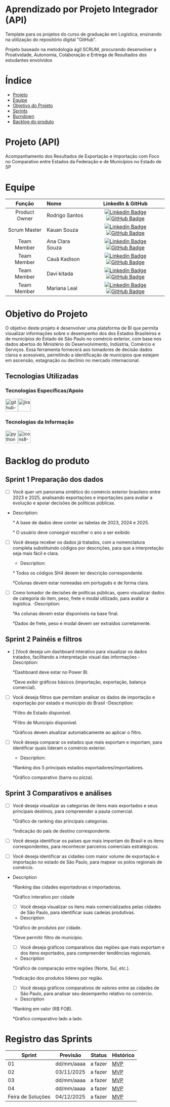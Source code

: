 # Aprendizado por Projeto Integrador (API)

Template para os projetos do curso de graduação em Logística, ensinando na utilização do repositório digital "GitHub". 

Projeto baseado na metodologia ágil SCRUM, procurando desenvolver a Proatividade, Autonomia, Colaboração e Entrega de Resultados dos estudantes envolvidos

# Índice
* [Projeto](#projeto-template)
* [Equipe](#equipe)
* [Objetivo do Projeto](#objetivo-do-projeto)
* [Sprints](#Sprints)
* [Burndown](#Burndown)
* [Backlog do produto](#Backlog-do-produto)

# Projeto (API) 
Acompanhamento dos Resultados de Exportação e Importação com Foco no Comparativo entre Estados da Federação e de Municípios no Estado de SP 

# Equipe
|    Função     | Nome                                  |                                                                                                                                                      LinkedIn & GitHub                                                                                                                                                      |
| :-----------: | :------------------------------------ | :-------------------------------------------------------------------------------------------------------------------------------------------------------------------------------------------------------------------------------------------------------------------------------------------------------------------------: |
| Product Owner |   Rodrigo Santos         |     [![Linkedin Badge](https://img.shields.io/badge/Linkedin-blue?style=flat-square&logo=Linkedin&logoColor=white)](https://linkedin.com/in/rodrigo-luiz-santos-430081269) [![GitHub Badge](https://img.shields.io/badge/GitHub-111217?style=flat-square&logo=github&logoColor=white)](https://github.com/DigdinLogistico)              |
| Scrum Master  | Kauan Souza |      [![Linkedin Badge](https://img.shields.io/badge/Linkedin-blue?style=flat-square&logo=Linkedin&logoColor=white)](https://linkedin.com/in/kauan-souza-9247aa377) [![GitHub Badge](https://img.shields.io/badge/GitHub-111217?style=flat-square&logo=github&logoColor=white)](https://github.com/kauanzcsouza10-art?tab=overview&from=2025-09-01&to=2025-09-30)     |
| Team Member   | Ana Clara Souza              |         [![Linkedin Badge](https://img.shields.io/badge/Linkedin-blue?style=flat-square&logo=Linkedin&logoColor=white)](http://linkedin.com/in/ana-clara-dias-de-souza-927431179) [![GitHub Badge](https://img.shields.io/badge/GitHub-111217?style=flat-square&logo=github&logoColor=white)](https://github.com/AninhaDias)        |
|  Team Member  | Cauã Kadison                 |         [![Linkedin Badge](https://img.shields.io/badge/Linkedin-blue?style=flat-square&logo=Linkedin&logoColor=white)](http://linkedin.com/in/cauã-mota-854217309) [![GitHub Badge](https://img.shields.io/badge/GitHub-111217?style=flat-square&logo=github&logoColor=white)](https://github.com/CauaKadson2003)        |
|  Team Member  | Davi kitada                 |   [![Linkedin Badge](https://img.shields.io/badge/Linkedin-blue?style=flat-square&logo=Linkedin&logoColor=white)](https://linkedin.com/in/davi-pais-340989359) [![GitHub Badge](https://img.shields.io/badge/GitHub-111217?style=flat-square&logo=github&logoColor=white)](https://github.com/DaviPaisKitada)   |
|  Team Member  | Mariana Leal       |           [![Linkedin Badge](https://img.shields.io/badge/Linkedin-blue?style=flat-square&logo=Linkedin&logoColor=white)](https://linkedin.com/in/mariana-leal-a708b8335) [![GitHub Badge](https://img.shields.io/badge/GitHub-111217?style=flat-square&logo=github&logoColor=white)](https://github.com/marileal071415-create)          |

# Objetivo do Projeto
O objetivo deste projeto é desenvolver uma plataforma de BI que permita visualizar informações sobre o desempenho dos dos Estados Brasileiros e de municípios do Estado de São Paulo no comércio exterior, com base nos dados abertos do Ministério do Desenvolvimento, Indústria, Comércio e Serviços. Essa ferramenta fornecerá aos tomadores de decisão dados claros e acessíveis, permitindo a identificação de municípios que estejam em ascensão, estagnação ou declínio no mercado internacional. 

## Tecnologias Utilizadas

 ### Tecnologias Específicas/Apoio 
<img width="40" height="40" alt="github-sign" src="https://github.com/user-attachments/assets/1dc04ee5-999e-4322-b005-3e7bf6e705b2" /><img width="40" height="40" alt="jira" src="https://github.com/user-attachments/assets/f55c08c7-66a4-41c3-9a96-c82942f41dc5" />

 ### Tecnologias da Informação 
<img width="40" height="40" alt="python" src="https://github.com/user-attachments/assets/99ba87a2-66ce-421e-b96a-2ffc79e35db0" /><img width="40" height="40" alt="icons8-poder-bi-2021-48" src="https://github.com/user-attachments/assets/1f3c633a-190c-4bde-ba36-977af8be7e26" />



# Backlog do produto

## Sprint 1 Preparação dos dados
- [ ] Você quer um panorama sintético do comércio exterior brasileiro entre 2023 e 2025, analisando exportações e importações para avaliar a evolução e apoiar decisões de políticas públicas.
- Description:

   ° A base de dados deve conter as tabelas de 2023, 2024 e 2025.

   ° O usuário deve conseguir escolher o ano a ser exibido

- [ ] Você deseja receber os dados já tratados, com a nomenclatura completa substituindo códigos por descrições, para que a interpretação seja mais fácil e clara.
    - Description:

   ° Todos os códigos SH4 devem ter descrição correspondente.

   °Colunas devem estar nomeadas em português e de forma clara.

- [ ]  Como tomador de decisões de políticas públicas, quero visualizar dados de categoria do item, peso, frete e modal utilizado, para avaliar a logística.
-Description:

   °As colunas devem estar disponíveis na base final. 

   °Dados de frete, peso e modal devem ser extraídos corretamente.
        
## Sprint 2 Painéis e filtros
- [ ]Você deseja um dashboard interativo para visualizar os dados tratados, facilitando a interpretação visual das informações
  -Description:

   °Dashboard deve estar no Power BI.

    °Deve exibir gráficos básicos (importação, exportação, balança comercial).

- [ ] Você deseja filtros que permitam analisar os dados de importação e exportação por estado e município do Brasil
-Description:

   °Filtro de Estado disponível. 

   °Filtro de Município disponível. 

   °Gráficos devem atualizar automaticamente ao aplicar o filtro.
- [ ] Você deseja comparar os estados que mais exportam e importam, para identificar quais lideram o comércio exterior.
    - Description:

   °Ranking dos 5 principais estados exportadores/importadores. 

   °Gráfico comparativo (barra ou pizza).
  
      
## Sprint 3 Comparativos e análises
- [ ] Você deseja visualizar as categorias de itens mais exportados e seus principais destinos, para compreender a pauta comercial.
      
   °Gráfico de ranking das principais categorias. 

   °Indicação do país de destino correspondente.
- [ ] Você deseja identificar os países que mais importam do Brasil e os itens correspondentes, para reconhecer parceiros comerciais estratégicos.

- [ ] Você deseja identificar as cidades com maior volume de exportação e importação no estado de São Paulo, para mapear os polos regionais de comércio.
- Description

   °Ranking das cidades exportadoras e importadoras.

   °Gráfico interativo por cidade
  - [ ] Você deseja visualizar os itens mais comercializados pelas cidades de São Paulo, para identificar suas cadeias produtivas.
  - Description

   °Gráfico de produtos por cidade.

   °Deve permitir filtro de município.
  - [ ] Você deseja gráficos comparativos das regiões que mais exportam e dos itens exportados, para compreender tendências regionais.
  - Description

   °Gráfico de comparação entre regiões (Norte, Sul, etc.).  

   °Indicação dos produtos líderes por região.
   - [ ] Você deseja gráficos comparativos de valores entre as cidades de São Paulo, para analisar seu desempenho relativo no comércio.
    - Description

   °Ranking em valor (R$ FOB).

   °Gráfico comparativo lado a lado.

# Registro das Sprints

Sprint | Previsão | Status| Histórico|
|------|--------|------|--------|
|01 | dd/mm/aaaa | a fazer| [MVP](https://) | 
|02|  03/11/2025| a fazer|[MVP](https://) | 
|03| dd/mm/aaaa | a fazer|[MVP](https://) | 
|04| dd/mm/aaaa |a fazer |[MVP](https://)  | 
|Feira de Soluções|04/12/2025 |a fazer |[MVP](https://) | 
